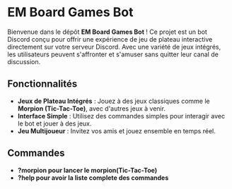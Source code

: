 # EM Board Games Bot

Bienvenue dans le dépôt **EM Board Games Bot** ! Ce projet est un bot Discord conçu pour offrir une expérience de jeu de plateau interactive directement sur votre serveur Discord. Avec une variété de jeux intégrés, les utilisateurs peuvent s'affronter et s'amuser sans quitter leur canal de discussion.

## Fonctionnalités

- **Jeux de Plateau Intégrés** : Jouez à des jeux classiques comme le **Morpion (Tic-Tac-Toe)**, avec d'autres jeux à venir.
- **Interface Simple** : Utilisez des commandes simples pour interagir avec le bot et jouer à des jeux.
- **Jeu Multijoueur** : Invitez vos amis et jouez ensemble en temps réel.

## Commandes
- **?morpion pour lancer le morpion(Tic-Tac-Toe)**
- **?help pour avoir la liste complete des commandes**
